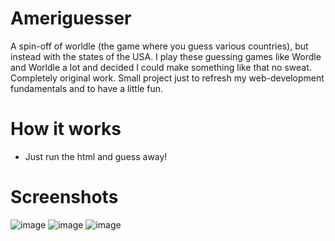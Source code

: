 # Ameriguesser
A spin-off of worldle (the game where you guess various countries), but instead with the states of the USA. I play these guessing games like Wordle and Worldle a lot
and decided I could make something like that no sweat. Completely original work. Small project just to refresh my web-development fundamentals and to have a little fun.

# How it works
- Just run the html and guess away!

# Screenshots

![image](https://user-images.githubusercontent.com/57197937/160605982-777a1f97-2aef-4efa-b6fb-35e3ebec8593.png)
![image](https://user-images.githubusercontent.com/57197937/160606213-71962644-fbfc-47e3-80f5-6924c2e566fe.png)
![image](https://user-images.githubusercontent.com/57197937/160606310-16e9202c-c0e4-46e2-85fe-13ddb4abd8b9.png)
